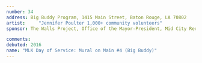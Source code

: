 ```yaml
---
number: 34
address: Big Buddy Program, 1415 Main Street, Baton Rouge, LA 70802
artist:     "Jennifer Poulter 1,000+ community volunteers"
sponsor: The Walls Project, Office of the Mayor-President, Mid City Redevelopment Alliance, BREC, City Year, Cox Louisiana, Jack & Jill Foundation, Louisiana Delta Service Corps, Forum 35, Big Buddy Program, PPG Paints, Forwards Arts, #10WordStoriesBR, The Futures Fund, Build The Fire, MetroMorphosis, Leadership BR, UpAlliance, Christian Outreach Ministries, CACRC, Small World Intl, Made Groceries, Baton Rouge Music Studios, WHYR Community Radio, Elevator Projects, Destiny Center, Unitarian Church of Baton Rouge, Lanie Bird Design, V.P.C.A, Village Project, Mid City Studios, The RedStick Project, Dialogue On Race Louisiana, The Boys & Girls Club of Greater Baton Rouge, and Lamar Advertising Company

comments: 
debuted: 2016
name: "MLK Day of Service: Mural on Main #4 (Big Buddy)"
---
```

